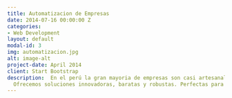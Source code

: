 ```yaml
---
title: Automatizacion de Empresas
date: 2014-07-16 00:00:00 Z
categories:
- Web Development
layout: default
modal-id: 3
img: automatizacion.jpg
alt: image-alt
project-date: April 2014
client: Start Bootstrap
description:  En el perú la gran mayoria de empresas son casi artesanales, pues carecen de la alta tecnología que caracteriza a los paises industrializados, al automatizar una empresa se aumenta su producción, se reducen costos y se mejora la calidad del producto. Nuestra meta es hacer productos escalables que hagan simple el aumentar la producción de la empresa.
  Ofrecemos soluciones innovadoras, baratas y robustas. Perfectas para su uso industrial. Maquinas que trabajan a 220V, 380V o 440V para su facil acomplamiento a redes industriales, envío de información a la red, para un monitoreo online, interfaz gráfica Android. Y otras funcionalidades que el cliente considere necesario.
---
```


